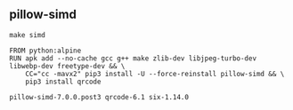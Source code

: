 


## pillow-simd

`make simd`


```
FROM python:alpine
RUN apk add --no-cache gcc g++ make zlib-dev libjpeg-turbo-dev libwebp-dev freetype-dev && \
    CC="cc -mavx2" pip3 install -U --force-reinstall pillow-simd && \
    pip3 install qrcode
```


`pillow-simd-7.0.0.post3 qrcode-6.1 six-1.14.0`